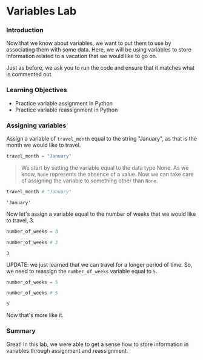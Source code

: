 
# Variables Lab

### Introduction

Now that we know about variables, we want to put them to use by associating them with some data.  Here, we will be using variables to store information related to a vacation that we would like to go on.

Just as before, we ask you to run the code and ensure that it matches what is commented out.

### Learning Objectives

* Practice variable assignment in Python
* Practice variable reassignment in Python

### Assigning variables

Assign a variable of `travel_month` equal to the string "January", as that is the month we would like to travel.


```python
travel_month = "January"
```

> We start by setting the variable equal to the data type None.  As we know, `None` represents the absence of a value. Now we can take care of assigning the variable to something other than `None`.


```python
travel_month # "January"
```




    'January'



Now let's assign a variable equal to the number of weeks that we would like to travel, 3. 


```python
number_of_weeks = 3
```


```python
number_of_weeks # 3
```




    3



UPDATE: we just learned that we can travel for a longer period of time. So, we need to reassign the `number_of_weeks` variable equal to `5`.


```python
number_of_weeks = 5
```


```python
number_of_weeks # 5
```




    5



Now that's more like it.

### Summary

Great! In this lab, we were able to get a sense how to store information in variables through assignment and reassignment.
